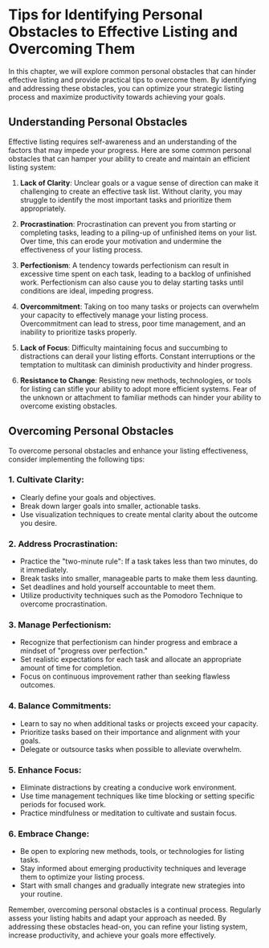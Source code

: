 Tips for Identifying Personal Obstacles to Effective Listing and Overcoming Them
===========================================================================================

In this chapter, we will explore common personal obstacles that can hinder effective listing and provide practical tips to overcome them. By identifying and addressing these obstacles, you can optimize your strategic listing process and maximize productivity towards achieving your goals.

**Understanding Personal Obstacles**
------------------------------------

Effective listing requires self-awareness and an understanding of the factors that may impede your progress. Here are some common personal obstacles that can hamper your ability to create and maintain an efficient listing system:

1. **Lack of Clarity**: Unclear goals or a vague sense of direction can make it challenging to create an effective task list. Without clarity, you may struggle to identify the most important tasks and prioritize them appropriately.

2. **Procrastination**: Procrastination can prevent you from starting or completing tasks, leading to a piling-up of unfinished items on your list. Over time, this can erode your motivation and undermine the effectiveness of your listing process.

3. **Perfectionism**: A tendency towards perfectionism can result in excessive time spent on each task, leading to a backlog of unfinished work. Perfectionism can also cause you to delay starting tasks until conditions are ideal, impeding progress.

4. **Overcommitment**: Taking on too many tasks or projects can overwhelm your capacity to effectively manage your listing process. Overcommitment can lead to stress, poor time management, and an inability to prioritize tasks properly.

5. **Lack of Focus**: Difficulty maintaining focus and succumbing to distractions can derail your listing efforts. Constant interruptions or the temptation to multitask can diminish productivity and hinder progress.

6. **Resistance to Change**: Resisting new methods, technologies, or tools for listing can stifle your ability to adopt more efficient systems. Fear of the unknown or attachment to familiar methods can hinder your ability to overcome existing obstacles.

**Overcoming Personal Obstacles**
---------------------------------

To overcome personal obstacles and enhance your listing effectiveness, consider implementing the following tips:

### 1. **Cultivate Clarity:**

* Clearly define your goals and objectives.
* Break down larger goals into smaller, actionable tasks.
* Use visualization techniques to create mental clarity about the outcome you desire.

### 2. **Address Procrastination:**

* Practice the "two-minute rule": If a task takes less than two minutes, do it immediately.
* Break tasks into smaller, manageable parts to make them less daunting.
* Set deadlines and hold yourself accountable to meet them.
* Utilize productivity techniques such as the Pomodoro Technique to overcome procrastination.

### 3. **Manage Perfectionism:**

* Recognize that perfectionism can hinder progress and embrace a mindset of "progress over perfection."
* Set realistic expectations for each task and allocate an appropriate amount of time for completion.
* Focus on continuous improvement rather than seeking flawless outcomes.

### 4. **Balance Commitments:**

* Learn to say no when additional tasks or projects exceed your capacity.
* Prioritize tasks based on their importance and alignment with your goals.
* Delegate or outsource tasks when possible to alleviate overwhelm.

### 5. **Enhance Focus:**

* Eliminate distractions by creating a conducive work environment.
* Use time management techniques like time blocking or setting specific periods for focused work.
* Practice mindfulness or meditation to cultivate and sustain focus.

### 6. **Embrace Change:**

* Be open to exploring new methods, tools, or technologies for listing tasks.
* Stay informed about emerging productivity techniques and leverage them to optimize your listing process.
* Start with small changes and gradually integrate new strategies into your routine.

Remember, overcoming personal obstacles is a continual process. Regularly assess your listing habits and adapt your approach as needed. By addressing these obstacles head-on, you can refine your listing system, increase productivity, and achieve your goals more effectively.
